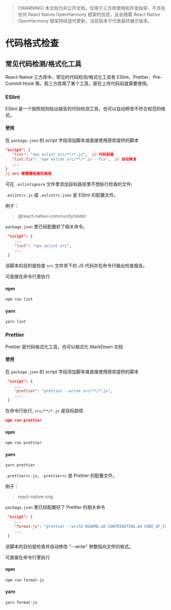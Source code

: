 > [!WARNING] 本文档为非公开文档，仅用于三方库使用和开发指导，不涉及任何 React Native OpenHarmony 框架的信息，且会随着 React Native OpenHarmony 框架持续迭代更新，当前版本不代表最终展示版本。

# 代码格式检查

## 常见代码检测/格式化工具

React-Native 三方库中，常见的代码检测/格式化工具有 ESlint、Prettier、Pre-Commit Hook 等。若三方库用了某个工具，那在上传代码前就需要使用。

### ESlint

ESlint 是一个按照规则给出报告的代码检测工具，也可以自动修改不符合规范的格式。

#### 使用

在 `package.json` 的 script 字段添加脚本或直接使用原库提供的脚本

```json
"script": {
   "lint": "npx eslint src/**/*.js",  // 代码检查
   "lint:fix": "npx eslint src/**/*.js --fix",  // 自动修复
   ...
}
// src 是需要检查的路径
```

可在 `.eslintignore` 文件里添加目标路径里不想执行检查的文件;

`.eslintrc.js` 或 `.eslintrc.json` 是 ESlint 的配置文件。

例子：

> @react-native-community/slider

`package.json` 里已经配置好了相关命令。

```json
 "script": {
    ...
    "lint": "npx eslint src",
    ...
 }
```

该脚本的目的是检查 `src` 文件夹下的 JS 代码并在命令行输出检查报告。

可直接在命令行里执行

<!-- tabs:start -->

#### **npm**

```bash
npm run lint
```

#### **yarn**

```bash
yarn lint
```

<!-- tabs:end -->

### Prettier

Prettier 是代码格式化工具，也可以格式化 MarkDown 文档

#### 使用

在 `package.json` 的 script 字段添加脚本或直接使用原库提供的脚本

```json
 "script": {
    ...
    "prettier": "prettier --write src/**/*.js",
    ...
 }
```

在命令行执行, `src/**/*.js` 是目标路径

```json
npm run prettier
```

<!-- tabs:start -->

#### **npm**

```bash
npm run prettier
```

#### **yarn**

```bash
yarn prettier
```

<!-- tabs:end -->

`.prettierrc.js`、`.prettierrc` 是 Prettier 的配置文件。

例子：

> react-native-svg

`package.json` 里已经配置好了 Prettier 的相关命令

```json
 "script": {
    ...
    "format-js": "prettier --write README.md CONTRIBUTING.md CODE_OF_CONDUCT.md USAGE.md ./src/**/*.{ts,tsx} ./Example/src/**/*.tsx",
    ...
 }
```

该脚本的目的是检查并自动修改 "--write" 参数指向文件的格式。

可直接在命令行里执行

<!-- tabs:start -->

#### **npm**

```bash
npm run format-js
```

#### **yarn**

```bash
yarn format-js
```

<!-- tabs:end -->
